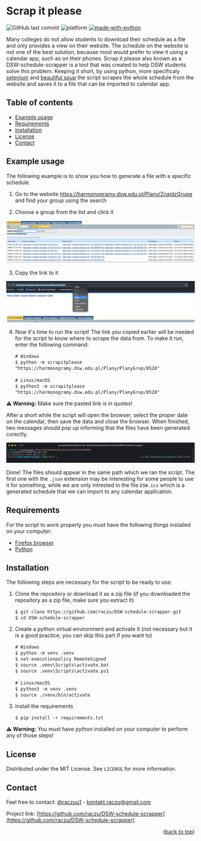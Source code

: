 <div id="top"></div>

# Scrap it please

![GitHub last commit](https://img.shields.io/github/last-commit/raczu/DSW-schedule-scrapper)
![platform](https://img.shields.io/badge/platform-linux--64%20%7C%20osx--arm64%20%7C%20win--64-lightgrey)
[![made-with-python](https://img.shields.io/badge/Made%20with-Python-1f425f.svg)](https://www.python.org/)

Many colleges do not allow students to download their schedule as a file and only provides a view on their website. The schedule on the website is not one of the best solution, because most would prefer to view it using a calendar app, such as on their phones. Scrap it please also known as a DSW-schedule-scrapper is a tool that was created to help DSW students solve this problem. Keeping it short, by using python, more specificaly [selenium](https://www.selenium.dev/) and [beautiful soup](https://www.selenium.dev/) the script scrapes the whole schedule from the website and saves it to a file that can be imported to calendar app.

## Table of contents

* [Example usage](#example-usage)
* [Requirements](#requirements)
* [Installation](#installation)
* [License](#license)
* [Contact](#contact)

## Example usage

The following example is to show you how to generate a file with a specific schedule.

1. Go to the website https://harmonogramy.dsw.edu.pl/Plany/ZnajdzGrupe and find your group using the search

2. Choose a group from the list and click it

<p align="center">
    <img src="images/group-search-result.png" alt="image-1" width="600">
</p>

3. Copy the link to it

<p align="center">
    <img src="images/copy-the-url.png" alt="image-2" width="600">
</p>

4. Now it's time to run the script! The link you copied earlier will be needed for the script to know where to scrape the data from. To make it run, enter the following command:
    ```
    # Windows
    $ python -m scrapitplease "https://harmonogramy.dsw.edu.pl/Plany/PlanyGrup/8528"

    # Linux/macOS
    $ python3 -m scrapitplease "https://harmonogramy.dsw.edu.pl/Plany/PlanyGrup/8528"
    ```
**:warning: Warning:** Make sure the pasted link is in quotes!

After a short while the script will open the browser, select the proper date on the calendar, then save the data and close the browser. When finished, two messages should pop up informing that the files have been generated corectly.

<p align="center">
    <img src="images/terminal.png" alt="image-3" width="600">
</p>

Done! The files should appear in the same path which we ran the script. The first one with the `.json` extension may be interesting for some people to use it for something, while we are only intrested in the file `DSW.ics` which is a generated schedule that we can import to any calendar application.


## Requirements

For the script to work properly you must have the following things installed on your computer:
* [Firefox browser](https://www.mozilla.org/en-US/firefox/new/)
* [Python](https://www.python.org/downloads/)

## Installation

The following steps are necessary for the script to be ready to use:

1. Clone the repository or download it as a zip file (if you downloaded the repository as a zip file, make sure you extract it)
    ```
    $ git clone https://github.com/raczu/DSW-schedule-scrapper.git
    $ cd DSW-schedule-scrapper
    ```

2. Create a python virtual environment and activate it (not necessary but it is a good practice, you can skip this part if you want to)
    ```
    # Windows
    $ python -m venv .venv
    $ set-executionpolicy RemoteSigned
    $ source .venv\Scripts\activate.bat
    $ source .venv\Scripts\activate.ps1

    # Linux/macOS
    $ python3 -m venv .venv
    $ source ./venv/bin/activate
    ```

3. Install the requirements
    ```
    $ pip install -r requirements.txt
    ```

**:warning: Warning:** You must have python installed on your computer to perform any of those steps!

## License

Distributed under the MIT License. See `LICENSE` for more information.

## Contact
Feel free to contact: [@raczuu1](https://twitter.com/raczuu1) - kontakt.raczu@gmail.com

Project link: [https://github.com/raczu/DSW-schedule-scrapper](https://github.com/raczu/DSW-schedule-scrapper)
<p align="right">(<a href="#top">back to top</a>)</p>
